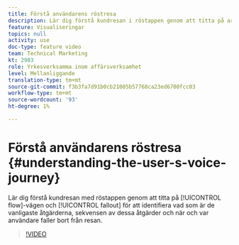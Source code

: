 ```yaml
---
title: Förstå användarens röstresa
description: Lär dig förstå kundresan i röstappen genom att titta på arbetsflödet och dra ut för att identifiera vad som är de vanligaste åtgärderna, sekvensen av dessa åtgärder och när och var användarna faller bort från resan.
feature: Visualiseringar
topics: null
activity: use
doc-type: feature video
team: Technical Marketing
kt: 2903
role: Yrkesverksamma inom affärsverksamhet
level: Mellanliggande
translation-type: tm+mt
source-git-commit: f3b3fa7d91b0cb21005b57768ca23ed6700fcc03
workflow-type: tm+mt
source-wordcount: '93'
ht-degree: 1%

---
```



# Förstå användarens röstresa {#understanding-the-user-s-voice-journey}

Lär dig förstå kundresan med röstappen genom att titta på [!UICONTROL flow]-vägen och [!UICONTROL fallout] för att identifiera vad som är de vanligaste åtgärderna, sekvensen av dessa åtgärder och när och var användare faller bort från resan.

>[!VIDEO](https://video.tv.adobe.com/v/27226/?quality=12)
